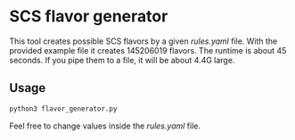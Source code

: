# SCS flavor generator

This tool creates possible SCS flavors by a given _rules.yaml_ file.
With the provided example file it creates 145206019 flavors.
The runtime is about 45 seconds.
If you pipe them to a file, it will be about 4.4G large.

## Usage

```sh
python3 flavor_generator.py
```

Feel free to change values inside the _rules.yaml_ file.

